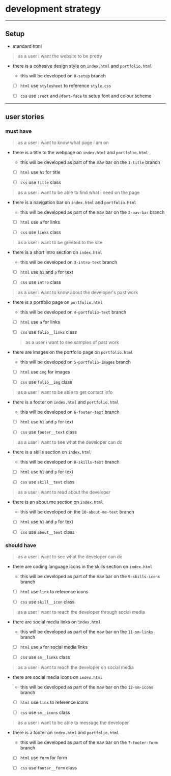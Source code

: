 # development strategy

---

## Setup

- standard html

> as a user i want the website to be pretty

- there is a cohesive design style on `index.html` and `portfolio.html`

  - this will be developed on `0-setup` branch

  - [ ] `html` use `stylesheet` to reference `style.css`

  - [ ] `css` use `:root` and `@font-face` to setup font and colour scheme

---

## user stories

### must have

> as a user i want to know what page i am on

- there is a title to the webpage on `index.html` and `portfolio.html`

  - this will be developed as part of the nav bar on the `1-title` branch

  - [ ] `html` use `h1` for title

  - [ ] `css` use `title` class

> as a user i want to be able to find what i need on the page

- there is a navigation bar on `index.html` and `portfolio.html`

  - this will be developed as part of the nav bar on the `2-nav-bar` branch

  - [ ] `html` use `a` for links

  - [ ] `css` use `links` class

> as a user i want to be greeted to the site

- there is a short intro section on `index.html`

  - this will be developed on `3-intro-text` branch

  - [ ] `html` use `h1` and `p` for text

  - [ ] `css` use `intro` class

> as a user i want to know about the developer's past work

- there is a portfolio page on `portfolio.html`

  - this will be developed on `4-portfolio-text` branch

  - [ ] `html` use `a` for links

  - [ ] `css` use `folio__links` class

  > as a user i want to see samples of past work

- there are images on the portfolio page on `portfolio.html`

  - this will be developed on `5-portfolio-images` branch

  - [ ] `html` use `img` for images

  - [ ] `css` use `folio__img` class

> as a user i want to be able to get contact info

- there is a footer on `index.html` and `portfolio.html`

  - this will be developed on `6-footer-text` branch

  - [ ] `html` use `h1` and `p` for text

  - [ ] `css` use `footer__text` class

> as a user i want to see what the developer can do

- there is a skills section on `index.html`

  - this will be developed on `8-skills-text` branch

  - [ ] `html` use `h1` and `p` for text

  - [ ] `css` use `skill__text` class

> as a user i want to read about the developer

- there is an about me section on `index.html`

  - this will be developed on the `10-about-me-text` branch

  - [ ] `html` use `h1` and `p` for text

  - [ ] `css` use `about__text` class

### should have

> as a user i want to see what the developer can do

- there are coding language icons in the skills section on `index.html`

  - this will be developed as part of the nav bar on the `9-skills-icons` branch

  - [ ] `html` use `link` to reference icons

  - [ ] `css` use `skill__icon` class

> as a user i want to reach the developer through social media

- there are social media links on `index.html`

  - this will be developed as part of the nav bar on the `11-sm-links` branch

  - [ ] `html` use `a` for social media links

  - [ ] `css` use `sm__links` class

> as a user i want to reach the developer on social media

- there are social media icons on `index.html`

  - this will be developed as part of the nav bar on the `12-sm-icons` branch

  - [ ] `html` use `link` to reference icons

  - [ ] `css` use `sm__icons` class

> as a user i want to be able to message the developer

- there is a footer on `index.html` and `portfolio.html`

  - this will be developed as part of the nav bar on the `7-footer-form` branch

  - [ ] `html` use `form` for form

  - [ ] `css` use `footer__form` class

